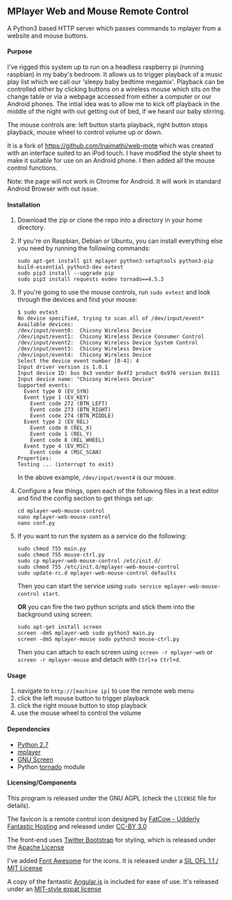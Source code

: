 ## MPlayer Web and Mouse Remote Control

A Python3 based HTTP server which passes commands to mplayer from a website and mouse buttons.

#### Purpose

I've rigged this system up to run on a headless raspberry pi (running raspbian) in my baby's bedroom. It allows us to trigger playback of a music play list which we call our 'sleepy baby bedtime megamix'. Playback can be controlled either by clicking buttons on a wireless mouse which sits on the change table or via a webpage accessed from either a computer or our Android phones. The intial idea was to allow me to kick off playback in the middle of the night with out getting out of bed, if we heard our baby stirring.

The mouse controls are: left button starts playback, right button stops playback, mouse wheel to control volume up or down.

It is a fork of https://github.com/Inaimathi/web-mote which was created with an interface suited to an iPod touch. I have modified the style sheet to make it suitable for use on an Android phone. I then added all the mouse control functions.

Note: the page will not work in Chrome for Android. It will work in standard Android Browser with out issue.

#### Installation

1) Download the zip or clone the repo into a directory in your home directory.

2) If you're on Raspbian, Debian or Ubuntu, you can install everything else you need by running the following commands:

    ```
    sudo apt-get install git mplayer python3-setuptools python3-pip build-essential python3-dev evtest 
    sudo pip3 install --upgrade pip 
    sudo pip3 install requests evdev tornado==4.5.3
    ```

3) If you're going to use the mouse controls, run `sudo evtest` and look through the devices and find your mouse:

    ```
    $ sudo evtest
    No device specified, trying to scan all of /dev/input/event*
    Available devices:
    /dev/input/event0:	Chicony Wireless Device
    /dev/input/event1:	Chicony Wireless Device Consumer Control
    /dev/input/event2:	Chicony Wireless Device System Control
    /dev/input/event3:	Chicony Wireless Device
    /dev/input/event4:	Chicony Wireless Device
    Select the device event number [0-4]: 4
    Input driver version is 1.0.1
    Input device ID: bus 0x3 vendor 0x4f2 product 0x976 version 0x111
    Input device name: "Chicony Wireless Device"
    Supported events:
      Event type 0 (EV_SYN)
      Event type 1 (EV_KEY)
        Event code 272 (BTN_LEFT)
        Event code 273 (BTN_RIGHT)
        Event code 274 (BTN_MIDDLE)
      Event type 2 (EV_REL)
        Event code 0 (REL_X)
        Event code 1 (REL_Y)
        Event code 8 (REL_WHEEL)
      Event type 4 (EV_MSC)
        Event code 4 (MSC_SCAN)
    Properties:
    Testing ... (interrupt to exit)    
    ```
    
    In the above example, `/dev/input/event4` is our mouse.

4) Configure a few things, open each of the following files in a text editor and find the config section to get things set up:

    ```
    cd mplayer-web-mouse-control
    nano mplayer-web-mouse-control
    nano conf.py
    ```

5) If you want to run the system as a service do the following:

    ```
    sudo chmod 755 main.py
    sudo chmod 755 mouse-ctrl.py    
    sudo cp mplayer-web-mouse-control /etc/init.d/
    sudo chmod 755 /etc/init.d/mplayer-web-mouse-control
    sudo update-rc.d mplayer-web-mouse-control defaults
    ```

    Then you can start the service using `sudo service mplayer-web-mouse-control start`.

    **OR** you can fire the two python scripts and stick them into the background using screen:

    ```
    sudo apt-get install screen
    screen -dmS mplayer-web sudo python3 main.py
    screen -dmS mplayer-mouse sudo python3 mouse-ctrl.py
    ```

    Then you can attach to each screen using `screen -r mplayer-web` or `screen -r mplayer-mouse` and detach with `Ctrl+a Ctrl+d`.

#### Usage

1. navigate to `http://[machine ip]` to use the remote web menu
2. click the left mouse button to trigger playback
3. click the right mouse button to stop playback
4. use the mouse wheel to control the volume

#### Dependencies

- [Python 2.7](http://python.org/download/releases/2.7/)
- [mplayer](http://www.mplayerhq.hu/design7/news.html)
- [GNU Screen](http://www.gnu.org/software/screen/)
- Python [tornado](http://www.tornadoweb.org/) module

#### Licensing/Components
This program is released under the GNU AGPL (check the `LICENSE` file for details).

The favicon is a remote control icon designed by [FatCow - Udderly Fantastic Hosting](http://www.fatcow.com/) and released under [CC-BY 3.0](http://creativecommons.org/licenses/by/3.0/us/)

The front-end uses [Twitter Bootstrap](https://github.com/twitter/bootstrap) for styling, which is released under the [Apache License](https://github.com/twitter/bootstrap/blob/master/LICENSE)

I've added [Font Awesome](http://fortawesome.github.io/Font-Awesome/) for the icons. It is released under a [SIL OFL 1.1 / MIT License](http://fortawesome.github.io/Font-Awesome/license/)

A copy of the fantastic [Angular.js](http://angularjs.org/) is included for ease of use. It's released under an [MIT-style expat license](https://github.com/angular/angular.js/blob/master/LICENSE)
